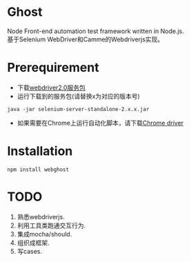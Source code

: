 Ghost
========

Node Front-end automation test framework written in Node.js.  
基于Selenium WebDriver和Camme的Webdriverjs实现。


# Prerequirement
- 下载[webdriver2.0服务包](http://code.google.com/p/selenium/downloads/detail?name=selenium-server-standalone-2.24.1.jar&can=2&q=)
- 运行下载到的服务包(请替换x为对应的版本号)  

```
java -jar selenium-server-standalone-2.x.x.jar
```
- 如果需要在Chrome上运行自动化脚本，请下载[Chrome driver](http://code.google.com/p/chromedriver/downloads/list)

# Installation
```
npm install webghost
```


# TODO
1. 熟悉webdriverjs.
2. 利用工具类跑通交互行为.
3. 集成mocha/should.
4. 组织成框架.
5. 写cases.